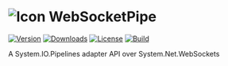![Icon](https://raw.githubusercontent.com/devlooped/WebSocketPipe/main/assets/img/icon.png) WebSocketPipe
============

[![Version](https://img.shields.io/nuget/vpre/WebSocketPipe.svg?color=royalblue)](https://www.nuget.org/packages/WebSocketPipe)
[![Downloads](https://img.shields.io/nuget/dt/WebSocketPipe.svg?color=green)](https://www.nuget.org/packages/WebSocketPipe)
[![License](https://img.shields.io/github/license/devlooped/WebSocketPipe.svg?color=blue)](https://github.com/devlooped/WebSocketPipe/blob/main/license.txt)
[![Build](https://github.com/devlooped/WebSocketPipe/workflows/build/badge.svg?branch=main)](https://github.com/devlooped/WebSocketPipe/actions)

A System.IO.Pipelines adapter API over System.Net.WebSockets